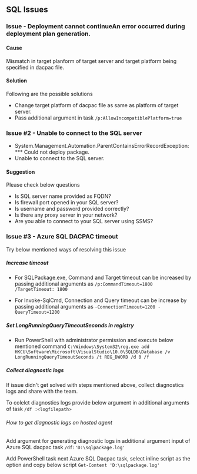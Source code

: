 ## SQL Issues

### Issue - Deployment cannot continueAn error occurred during deployment plan generation. 

#### Cause
Mismatch in target planform of target server and target platform being specified in dacpac file. 

#### Solution
Following are the possible solutions
* Change target platform of dacpac file as same as platform of target server. 
* Pass additional argument in task `/p:AllowIncompatiblePlatform=true`

### Issue #2 - Unable to connect to the SQL server
* System.Management.Automation.ParentContainsErrorRecordException: *** Could not deploy package.
* Unable to connect to the SQL server. 

#### Suggestion
Please check below questions
* Is SQL server name provided as FQDN?
* Is firewall port opened in your SQL server?
* Is username and password provided correctly?
* Is there any proxy server in your network?
* Are you able to connect to your SQL server using SSMS?

### Issue #3 - Azure SQL DACPAC timeout

Try below mentioned ways of resolving this issue
##### Increase timeout
* For SQLPackage.exe, Command and Target timeout can be increased by passing additional arguments as
`/p:CommandTimeout=1800 /TargetTimeout: 1800`

* For Invoke-SqlCmd, Connection and Query timeout can be increase by passing additional arguments as 
`-ConnectionTimeout=1200 -QueryTimeout=1200`

##### Set LongRunningQueryTimeoutSeconds in registry
* Run PowerShell with administrator permission and execute below mentioned command
`C:\Windows\System32\reg.exe add HKCU\Software\Microsoft\VisualStudio\10.0\SQLDB\Database /v LongRunningQueryTimeoutSeconds /t REG_DWORD /d 0 /f`

##### Collect diagnostic logs 
If issue didn't get solved with steps mentioned above, collect diagnostics logs and share with the team. 

To colelct diagnostics logs provide below argument in additional arguments of task
`/df :<logfilepath>`

###### How to get diagnostic logs on hosted agent

Add argument for generating diagnostic logs in additional argument input of Azure SQL dacpac task
`/df:'D:\sqlpackage.log'`

Add PowerShell task next Azure SQL Dacpac task, select inline script as the option and copy below script
`Get-Content 'D:\sqlpackage.log'`
